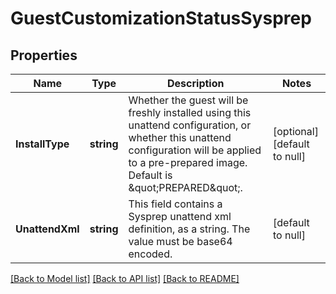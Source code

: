 # GuestCustomizationStatusSysprep

## Properties
Name | Type | Description | Notes
------------ | ------------- | ------------- | -------------
**InstallType** | **string** | Whether the guest will be freshly installed using this unattend configuration, or whether this unattend configuration will be applied to a pre-prepared image. Default is \&quot;PREPARED\&quot;.  | [optional] [default to null]
**UnattendXml** | **string** | This field contains a Sysprep unattend xml definition, as a string. The value must be base64 encoded.  | [default to null]

[[Back to Model list]](../README.md#documentation-for-models) [[Back to API list]](../README.md#documentation-for-api-endpoints) [[Back to README]](../README.md)
